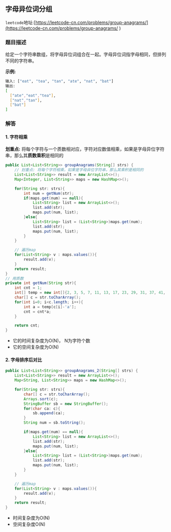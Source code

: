 ## 字母异位词分组

``leetcode``地址:[https://leetcode-cn.com/problems/group-anagrams/](https://leetcode-cn.com/problems/group-anagrams/ )

### 题目描述

给定一个字符串数组，将字母异位词组合在一起。字母异位词指字母相同，但排列不同的字符串。

**示例:**

```bash
输入: ["eat", "tea", "tan", "ate", "nat", "bat"]
输出:
[
  ["ate","eat","tea"],
  ["nat","tan"],
  ["bat"]
]
```

### 解答

#### 1. 字符相乘

**划重点:** 将每个字符与一个质数相对应，字符对应数值相乘，如果是字母异位字符串，那么其**质数乘积**是相同的<br/>

```java
public List<List<String>> groupAnagrams(String[] strs) {
    // 划重点: 将每个字符相乘，如果是字母异位字符串，那么其乘积是相同的
    List<List<String>> result = new ArrayList<>();
    Map<Integer, List<String>> maps = new HashMap<>();

    for(String str: strs){
        int num = getNum(str);
        if(maps.get(num) == null){
            List<String> list = new ArrayList<>();
            list.add(str);
            maps.put(num, list);
        }else{
            List<String> list = (List<String>)maps.get(num);
            list.add(str);
            maps.put(num, list);
        }
    }

    // 遍历map
    for(List<String> v : maps.values()){
        result.add(v);
    }
    return result;
}
// 用质数
private int getNum(String str){
    int cnt = 1;
    int[] temp = new int[]{2, 3, 5, 7, 11, 13, 17, 23, 29, 31, 37, 41, 43, 47, 53, 59, 61 ,67, 71, 73 ,79, 83, 89 ,97, 101, 103};
    char[] c = str.toCharArray();
    for(int i=0; i<c.length; i++){
        int a = temp[c[i]-'a'];
        cnt = cnt*a;
    }

    return cnt;
}
```

- 它的时间复杂度为O(N)， N为字符个数
- 它的空间复杂度为O(N)

#### 2. 字母排序后对比

```java
public List<List<String>> groupAnagrams_2(String[] strs) {
    List<List<String>> result = new ArrayList<>();
    Map<String, List<String>> maps = new HashMap<>();

    for(String str: strs){
        char[] c = str.toCharArray();
        Arrays.sort(c);
        StringBuffer sb = new StringBuffer();
        for(char ca: c){
            sb.append(ca);
        }
        String num = sb.toString();

        if(maps.get(num) == null){
            List<String> list = new ArrayList<>();
            list.add(str);
            maps.put(num, list);
        }else{
            List<String> list = (List<String>)maps.get(num);
            list.add(str);
            maps.put(num, list);
        }
    }

    // 遍历map
    for(List<String> v : maps.values()){
        result.add(v);
    }
    return result;
}
```

- 时间复杂度为O(N)
- 空间复杂度O(N)
